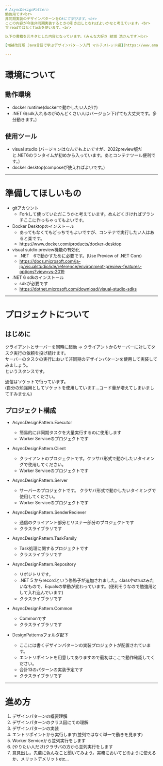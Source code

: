 ```yaml
---
# AsyncDesignPattern
勉強用です<br>
非同期実装のデザインパターンをC#にて学びます。<br>
ここの内容が今後非同期実装するときの引き出しとなればよいかなと考えています。<br>
ThreadではなくTaskを使います。<br>

以下の書籍を元ネタとした内容となっています。(みんな大好き 結城 浩さんです)<br>

[増補改訂版 Java言語で学ぶデザインパターン入門 マルチスレッド編](https://www.amazon.co.jp/%E5%A2%97%E8%A3%9C%E6%94%B9%E8%A8%82%E7%89%88-Java%E8%A8%80%E8%AA%9E%E3%81%A7%E5%AD%A6%E3%81%B6%E3%83%87%E3%82%B6%E3%82%A4%E3%83%B3%E3%83%91%E3%82%BF%E3%83%BC%E3%83%B3%E5%85%A5%E9%96%80-%E3%83%9E%E3%83%AB%E3%83%81%E3%82%B9%E3%83%AC%E3%83%83%E3%83%89%E7%B7%A8-%E7%B5%90%E5%9F%8E-%E6%B5%A9/dp/4797331623)

---
```

# 環境について
## 動作環境
* docker runtime(dockerで動かしたい人だけ)
* .NET 6(sdk入れるのがめんどくさい人はバージョン下げても大丈夫です。多分動きます。)
## 使用ツール
* visual studio (バージョンはなんでもよいですが、2022preview版だと.NET6のランタイムが初めから入っています。あとコンテナツール便利です。)
* docker desktop(composeが使えればよいです。)

---
# 準備してほしいもの
* gitアカウント
  * Forkして使っていただこうかと考えています。めんどくさければブランチここに作っちゃってもよいです。
* Docker Desktopのインストール
  * あってもなくてもどっちでもよいですが、コンテナで実行したい人はあると楽です。
  * https://www.docker.com/products/docker-desktop
* visual sutdio preview機能の有効化
  * .NET　6で動かすために必要です。(Use Preview of .NET Core)
  * https://docs.microsoft.com/ja-jp/visualstudio/ide/reference/environment-preview-features-options?view=vs-2019
* .NET 6 sdkのインストール
  * sdkが必要です
  * https://dotnet.microsoft.com/download/visual-studio-sdks

---
# プロジェクトについて
## はじめに
クライアントとサーバーを同時に起動 -> クライアントからサーバーに対してタスク実行の依頼を投げ続けます。<br>
サーバーのタスクの実行において非同期のデザインパターンを使用して実装してみましょう。<br>
というスタンスです。

通信はソケットで行っています。<br>
(自分の勉強用としてソケットを使用しています…コード量が増えてしまいましてすみません)

## プロジェクト構成
* AsyncDesignPattern.Executor
  * 簡易的に非同期タスクを大量実行するのに使用します
  * Worker Serviceのプロジェクトです
* AsyncDesignPattern.Client
  * クライアントのプロジェクトです。クラサバ形式で動かしたいタイミングで使用してください。
  * Worker Serviceのプロジェクトです
* AsyncDesignPattern.Server
  * サーバーのプロジェクトです。 クラサバ形式で動かしたいタイミングで使用してください。
  * Worker Serviceのプロジェクトです
* AsyncDesignPattern.SenderReciever
  * 通信のクライアント部分とリスナー部分のプロジェクトです
  * クラスライブラリです
* AsyncDesignPattern.TaskFamily
  * Task処理に関するプロジェクトです
  * クラスライブラリです
* AsyncDesignPattern.Repository
  * リポジトリです。
  * .NET 5 からrecordという修飾子が追加されました。classやstructみたいなもので、Equalsの挙動が変わっています。(便利そうなので勉強用として入れ込んでいます)
  * クラスライブラリです
* AsyncDesignPattern.Common
  * Commonです
  * クラスライブラリです

* DesignPatternsフォルダ配下
  * ここには書くデザインパターンの実装プロジェクトが配置されています。
  * エントリポイントを用意してありますので最初はここで動作確認してください。
  * 合計13のパターンの実装予定です
  * クラスライブラリです

---
# 進め方

1. デザインパターンの概要理解
2. デザインパターンのクラス図にての理解
3. デザインパターンの実装
 1. エントリポイントから実行します(並列ではなく単一で動きを見ます)
 2. Worker Serviceから並列実行をします
 3. (やりたい人だけ)クラサバの方から並列実行をします
4. 意見出し。先輩に色んなこと聞いてみよう。実務においてどのように使えるか、メリットデメリットetc...

